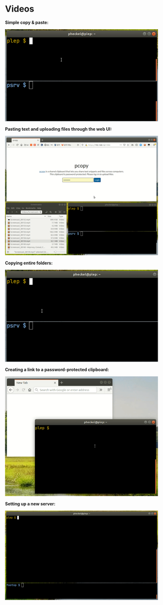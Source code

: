 # Videos

**Simple copy & paste:**

![Simple copy paste](assets/demo-simple.gif)

**Pasting text and uploading files through the web UI:**

![Web UI](assets/demo-webui.gif)

**Copying entire folders:**

![Zipping a folder](assets/demo-zip.gif)

**Creating a link to a password-protected clipboard:**

![Creating a link](assets/demo-link.gif)

**Setting up a new server:**

![Setting up a server](assets/demo-setup.gif)